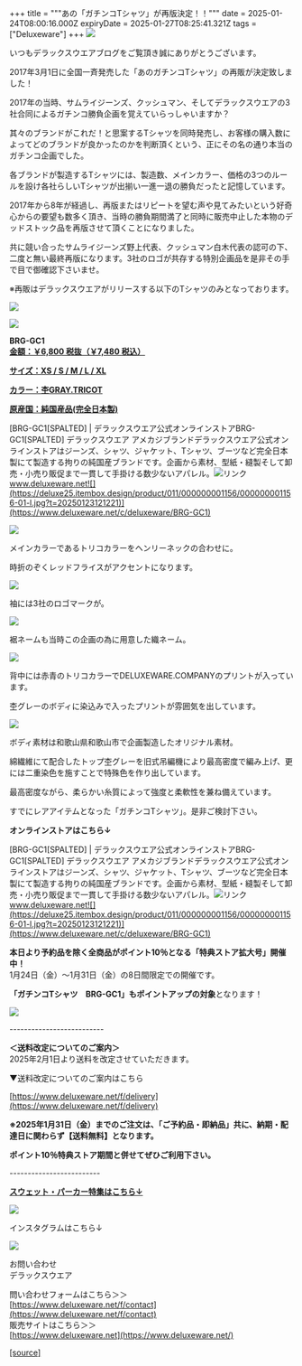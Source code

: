+++
title = """あの「ガチンコTシャツ」が再版決定！！"""
date = 2025-01-24T08:00:16.000Z
expiryDate = 2025-01-27T08:25:41.321Z
tags = ["Deluxeware"]
+++
[![](https://stat.ameba.jp/user_images/20250124/15/deluxeware/2b/d2/j/o0800120015536577552.jpg)](https://stat.ameba.jp/user_images/20250124/15/deluxeware/2b/d2/j/o0800120015536577552.jpg)

いつもデラックスウエアブログをご覧頂き誠にありがとうございます。  
  
2017年3月1日に全国一斉発売した「あのガチンコTシャツ」の再販が決定致しました！  
  
2017年の当時、サムライジーンズ、クッシュマン、そしてデラックスウエアの3社合同によるガチンコ勝負企画を覚えていらっしゃいますか？

  
其々のブランドがこれだ！と思案するTシャツを同時発売し、お客様の購入数によってどのブランドが良かったのかを判断頂くという、正にその名の通り本当のガチンコ企画でした。

  
各ブランドが製造するTシャツには、製造数、メインカラー、価格の3つのルールを設け各社らしいTシャツが出揃い一進一退の勝負だったと記憶しています。  
  
2017年から8年が経過し、再版またはリピートを望む声や見てみたいという好奇心からの要望も数多く頂き、当時の勝負期間満了と同時に販売中止した本物のデッドストック品を再版させて頂くことになりました。

  
共に競い合ったサムライジーンズ野上代表、クッシュマン白木代表の認可の下、二度と無い最終再版になります。3社のロゴが共存する特別企画品を是非その手で目で御確認下さいませ。

※再販はデラックスウエアがリリースする以下のTシャツのみとなっております。

[![](https://stat.ameba.jp/user_images/20250124/15/deluxeware/a9/d7/j/o0800080015536580288.jpg)](https://stat.ameba.jp/user_images/20250124/15/deluxeware/a9/d7/j/o0800080015536580288.jpg)

[![](https://stat.ameba.jp/user_images/20250124/15/deluxeware/c5/7b/j/o0800080015536580289.jpg)](https://stat.ameba.jp/user_images/20250124/15/deluxeware/c5/7b/j/o0800080015536580289.jpg)

**BRG-GC1  
[金額：￥6,800 税抜（￥7,480 税込）](https://www.deluxeware.net/c/deluxeware/BRG-GC1)**

**[サイズ：XS / S / M / L / XL](https://www.deluxeware.net/c/deluxeware/BRG-GC1)**

**[カラー：杢GRAY.TRICOT](https://www.deluxeware.net/c/deluxeware/BRG-GC1)**

**[原産国：純国産品(完全日本製)](https://www.deluxeware.net/c/deluxeware/BRG-GC1)**

[BRG-GC1\[SPALTED\] | デラックスウエア公式オンラインストアBRG-GC1\[SPALTED\] デラックスウエア アメカジブランドデラックスウエア公式オンラインストアはジーンズ、シャツ、ジャケット、Tシャツ、ブーツなど完全日本製にて製造する拘りの純国産ブランドです。企画から素材、型紙・縫製そして卸売・小売り販促まで一貫して手掛ける数少ないアパレル。![リンク](https://c.stat100.ameba.jp/ameblo/symbols/v3.20.0/svg/gray/editor_link.svg)www.deluxeware.net![](https://deluxe25.itembox.design/product/011/000000001156/000000001156-01-l.jpg?t=20250123121221)](https://www.deluxeware.net/c/deluxeware/BRG-GC1)

[![](https://stat.ameba.jp/user_images/20250124/15/deluxeware/b7/a6/j/o0800100015536580268.jpg)](https://stat.ameba.jp/user_images/20250124/15/deluxeware/b7/a6/j/o0800100015536580268.jpg)

メインカラーであるトリコカラーをヘンリーネックの合わせに。

時折のぞくレッドフライスがアクセントになります。

[![](https://stat.ameba.jp/user_images/20250124/15/deluxeware/73/84/j/o0800100015536580270.jpg)](https://stat.ameba.jp/user_images/20250124/15/deluxeware/73/84/j/o0800100015536580270.jpg)

袖には3社のロゴマークが。

[![](https://stat.ameba.jp/user_images/20250124/15/deluxeware/10/19/j/o0800100015536580273.jpg)](https://stat.ameba.jp/user_images/20250124/15/deluxeware/10/19/j/o0800100015536580273.jpg)

裾ネームも当時この企画の為に用意した織ネーム。

[![](https://stat.ameba.jp/user_images/20250124/15/deluxeware/ee/77/j/o0800100015536580266.jpg)](https://stat.ameba.jp/user_images/20250124/15/deluxeware/ee/77/j/o0800100015536580266.jpg)

背中には赤青のトリコカラーでDELUXEWARE.COMPANYのプリントが入っています。

杢グレーのボディに染込みで入ったプリントが雰囲気を出しています。

[![](https://stat.ameba.jp/user_images/20250124/15/deluxeware/ef/a8/j/o0800100015536580703.jpg)](https://stat.ameba.jp/user_images/20250124/15/deluxeware/ef/a8/j/o0800100015536580703.jpg)

ボディ素材は和歌山県和歌山市で企画製造したオリジナル素材。

綿繊維にて配合したトップ杢グレーを旧式吊編機により最高密度で編み上げ、更には二重染色を施すことで特殊色を作り出しています。 

最高密度ながら、柔らかい糸質によって強度と柔軟性を兼ね備えています。

すでにレアアイテムとなった「ガチンコTシャツ」。是非ご検討下さい。

**オンラインストアはこちら↓**

[BRG-GC1\[SPALTED\] | デラックスウエア公式オンラインストアBRG-GC1\[SPALTED\] デラックスウエア アメカジブランドデラックスウエア公式オンラインストアはジーンズ、シャツ、ジャケット、Tシャツ、ブーツなど完全日本製にて製造する拘りの純国産ブランドです。企画から素材、型紙・縫製そして卸売・小売り販促まで一貫して手掛ける数少ないアパレル。![リンク](https://c.stat100.ameba.jp/ameblo/symbols/v3.20.0/svg/gray/editor_link.svg)www.deluxeware.net![](https://deluxe25.itembox.design/product/011/000000001156/000000001156-01-l.jpg?t=20250123121221)](https://www.deluxeware.net/c/deluxeware/BRG-GC1)

**本日より予約品を除く全商品がポイント10％となる「特典ストア拡大号」開催中！**  
1月24日（金）～1月31日（金）の8日間限定での開催です。

**「ガチンコTシャツ　BRG-GC1」もポイントアップの対象**となります！

[![](https://stat.ameba.jp/user_images/20250124/16/deluxeware/d3/bf/j/o1200050015536602248.jpg)](https://stat.ameba.jp/user_images/20250124/16/deluxeware/d3/bf/j/o1200050015536602248.jpg)

\--------------------------

**＜送料改定についてのご案内＞**  
2025年2月1日より送料を改定させていただきます。

▼送料改定についてのご案内はこちら

[https://www.deluxeware.net/f/delivery](https://www.deluxeware.net/f/delivery)

  
**※2025年1月31日（金）までのご注文は、「ご予約品・即納品」共に、納期・配達日に関わらず【送料無料】となります。**

**ポイント10％特典ストア期間と併せてぜひご利用下さい。**

\-------------------------

[**スウェット・パーカー特集はこちら↓**](https://www.deluxeware.net/c/sweathoodie)

[![](https://stat.ameba.jp/user_images/20250120/17/deluxeware/7f/2c/j/o1200050015535259494.jpg?caw=800)](https://www.deluxeware.net/c/sweathoodie)

インスタグラムはこちら↓

[![](https://stat.ameba.jp/user_images/20240315/15/deluxeware/04/7f/j/o0800026015413271803.jpg?caw=800)](https://www.instagram.com/deluxeware/?hl=ja)

お問い合わせ  
デラックスウエア

問い合わせフォームはこちら＞＞  
[https://www.deluxeware.net/f/contact](https://www.deluxeware.net/f/contact)  
販売サイトはこちら＞＞  
[https://www.deluxeware.net](https://www.deluxeware.net/)

[[source]](https://ameblo.jp/deluxeware/entry-12883694155.html)
